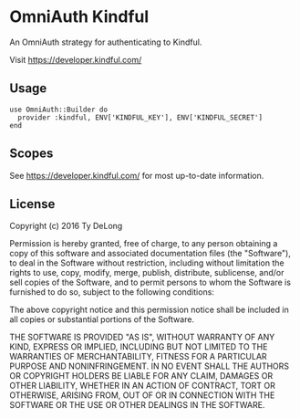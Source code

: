 # OmniAuth Kindful

An OmniAuth strategy for authenticating to Kindful.

Visit https://developer.kindful.com/

## Usage

    use OmniAuth::Builder do
      provider :kindful, ENV['KINDFUL_KEY'], ENV['KINDFUL_SECRET']
    end

## Scopes

See https://developer.kindful.com/ for most up-to-date information.

## License

Copyright (c) 2016 Ty DeLong

Permission is hereby granted, free of charge, to any person obtaining a copy of this software and associated documentation files (the "Software"), to deal in the Software without restriction, including without limitation the rights to use, copy, modify, merge, publish, distribute, sublicense, and/or sell copies of the Software, and to permit persons to whom the Software is furnished to do so, subject to the following conditions:

The above copyright notice and this permission notice shall be included in all copies or substantial portions of the Software.

THE SOFTWARE IS PROVIDED "AS IS", WITHOUT WARRANTY OF ANY KIND, EXPRESS OR IMPLIED, INCLUDING BUT NOT LIMITED TO THE WARRANTIES OF MERCHANTABILITY, FITNESS FOR A PARTICULAR PURPOSE AND NONINFRINGEMENT. IN NO EVENT SHALL THE AUTHORS OR COPYRIGHT HOLDERS BE LIABLE FOR ANY CLAIM, DAMAGES OR OTHER LIABILITY, WHETHER IN AN ACTION OF CONTRACT, TORT OR OTHERWISE, ARISING FROM, OUT OF OR IN CONNECTION WITH THE SOFTWARE OR THE USE OR OTHER DEALINGS IN THE SOFTWARE.
